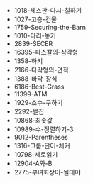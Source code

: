 - 1018-체스판-다시-칠하기
- 1027-고층-건물
- 1759-Securing-the-Barn
- 1010-다리-놓기
- 2839-ŠEĆER
- 16395-파스칼의-삼각형
- 1358-하키
- 2166-다각형의-면적
- 1388-바닥-장식
- 6186-Best-Grass
- 11399-ATM
- 1929-소수-구하기
- 2292-벌집
- 10868-최솟값
- 10989-수-정렬하기-3
- 9012-Parentheses
- 1316-그룹-단어-체커
- 10798-세로읽기
- 12904-A와-B
- 2775-부녀회장이-될테야